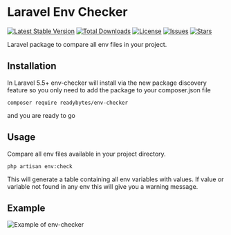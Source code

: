 
# Laravel Env Checker

[![Latest Stable Version](https://poser.pugx.org/readybytes/env-checker/v/stable)](https://packagist.org/packages/readybytes/env-checker)
[![Total Downloads](https://poser.pugx.org/Readybytes/env-checker/downloads)](https://packagist.org/packages/readybytes/env-checker)
[![License](https://poser.pugx.org/readybytes/env-checker/license)](https://packagist.org/packages/readybytes/env-checker)
[![Issues](https://img.shields.io/github/issues/readybytes/env-checker.svg?style=flat-square)](https://github.com/readybytes/env-checker/issues)
[![Stars](https://img.shields.io/github/stars/readybytes/env-checker.svg?style=flat-square)](https://github.com/readybytes/env-checker/stargazers)

Laravel package to compare all env files in your project.

## Installation

In Laravel 5.5+ env-checker will install via the new package discovery feature so you only need to add the package to your composer.json file

```shell
composer require readybytes/env-checker
```

and you are ready to go

## Usage

Compare all env files available in your project directory.
```shell
php artisan env:check
```
This will generate a table containing all env variables with values.
If value or variable not found in any env this will give you a warning message.

## Example

![Example of env-checker](https://github.com/chandrabhan11/env-checker-screenshot)